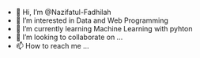 - 👋 Hi, I’m @Nazifatul-Fadhilah
- 👀 I’m interested in Data and Web Programming 
- 🌱 I’m currently learning Machine Learning with pyhton
- 💞️ I’m looking to collaborate on ...
- 📫 How to reach me ...

<!---
Nazifatul-Fadhilah/Nazifatul-Fadhilah is a ✨ special ✨ repository because its `README.md` (this file) appears on your GitHub profile.
You can click the Preview link to take a look at your changes.
--->
